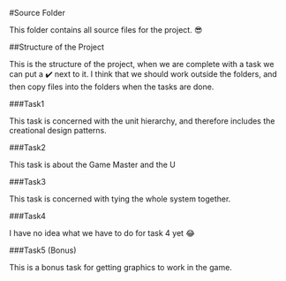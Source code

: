 
#Source Folder

This folder contains all source files for the project. :sunglasses:

##Structure of the Project

This is the structure of the project, when we are complete with a task we
can put a :heavy_check_mark: next to it. I think that we should work outside the
folders, and then copy files into the folders when the tasks are done.

###Task1

This task is concerned with the unit hierarchy, and therefore includes the
creational design patterns.

###Task2

This task is about the Game Master and the U

###Task3

This task is concerned with tying the whole system together.

###Task4

I have no idea what we have to do for task 4 yet :joy:

###Task5 (Bonus)

This is a bonus task for getting graphics to work in the game.
